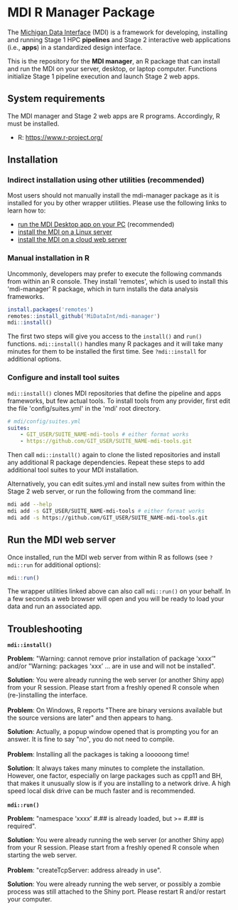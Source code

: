 # MDI R Manager Package

The [Michigan Data Interface](https://midataint.github.io/) (MDI) 
is a framework for developing, installing and running 
Stage 1 HPC **pipelines** and Stage 2 interactive web applications 
(i.e., **apps**) in a standardized design interface.

This is the repository for the **MDI manager**, an R package that
can install and run the MDI on your server, desktop, or laptop computer. 
Functions initialize Stage 1 pipeline execution and launch Stage 2 web apps.

## System requirements

The MDI manager and Stage 2 web apps are R programs.
Accordingly, R must be installed. 

- R: <https://www.r-project.org/>

## Installation

### Indirect installation using other utilities (recommended)

Most users should not manually install the mdi-manager package as it is 
installed for you by other wrapper utilities. Please use the 
following links to learn how to:

- [run the MDI Desktop app on your PC](https://midataint.github.io/mdi-desktop-app) (recommended)
- [install the MDI on a Linux server](https://midataint.github.io/mdi)
- [install the MDI on a cloud web server](https://github.com/MiDataInt/mdi-web-server.git)

### Manual installation in R

Uncommonly, developers may prefer to execute the following commands from within an R console.
They install 'remotes', which is used to install this 'mdi-manager' R package, 
which in turn installs the data analysis frameworks.

```r
install.packages('remotes')
remotes::install_github('MiDataInt/mdi-manager')
mdi::install()
```

The first two steps will give you access
to the <code>install()</code> and <code>run()</code> functions.
<code>mdi::install()</code> handles many R packages and it
will take many minutes for them to be installed the first time. 
See <code>?mdi::install</code> for additional options.

### Configure and install tool suites

<code>mdi::install()</code> clones MDI repositories
that define the pipeline and apps frameworks, but few actual
tools. To install tools from any provider, first edit the file 
'config/suites.yml' in the 'mdi' root directory.

```yml
# mdi/config/suites.yml
suites:
    - GIT_USER/SUITE_NAME-mdi-tools # either format works
    - https://github.com/GIT_USER/SUITE_NAME-mdi-tools.git
```

Then call <code>mdi::install()</code> again to clone the listed
repositories and install any additional R package dependencies.
Repeat these steps to add additional tool suites to your MDI installation.

Alternatively, you can edit suites.yml and install new suites from within 
the Stage 2 web server, or run the following from the command line:

```bash
mdi add --help
mdi add -s GIT_USER/SUITE_NAME-mdi-tools # either format works
mdi add -s https://github.com/GIT_USER/SUITE_NAME-mdi-tools.git
```

## Run the MDI web server

Once installed, run the MDI web server from within R as follows (see
<code>?mdi::run</code> for additional options):

```r
mdi::run()
```

The wrapper utilities linked above can also call <code>mdi::run()</code> 
on your behalf. In a few seconds a web browser will open and you will be ready to 
load your data and run an associated app.

## Troubleshooting

**<code>mdi::install()</code>**

**Problem**: "Warning: cannot remove prior installation of package ‘xxxx’" and/or
"Warning: packages ‘xxx’ ... are in use and will not be installed".

**Solution**: You were already running the web server (or another Shiny app)
from your R session. Please start from a freshly opened R console when
(re-)installing the interface.
<br>
<br>
**Problem**: On Windows, R reports "There are binary versions available but the
source versions are later" and then appears to hang.

**Solution**: Actually, a popup window opened that is
prompting you for an answer. It is fine to say "no", you do not need to compile.
<br>
<br>
**Problem**: Installing all the packages is taking a looooong time!

**Solution**: It always takes many minutes to complete the installation.
However, one factor, especially on large packages such as cpp11 and BH,
that makes it unusually slow is if you are installing to a network drive.
A high speed local disk drive can be much faster and is recommended. 
<br>
<br>
**<code>mdi::run()</code>**

**Problem**: "namespace ‘xxxx’ #.## is already loaded, but >= #.## is required".

**Solution**: You were already running the web server (or another Shiny app)
from your R session. Please start from a freshly opened R console when
starting the web server.
<br>
<br>
**Problem**: "createTcpServer: address already in use".

**Solution**: You were already running the web server, or possibly a zombie
process was still attached to the Shiny port. Please restart R and/or restart your 
computer.
